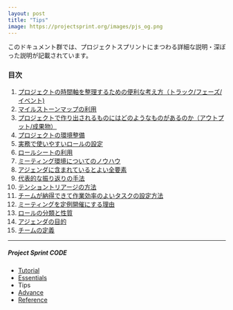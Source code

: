 ```yaml
---
layout: post
title: "Tips"
image: https://projectsprint.org/images/pjs_og.png
---
```


このドキュメント群では、プロジェクトスプリントにまつわる詳細な説明・深ぼった説明が記載されています。

### 目次

1. [プロジェクトの時間軸を整理するための便利な考え方（トラック/フェーズ/イベント)](tips1.md)
2. [マイルストーンマップの利用](tips2.md)
3. [プロジェクトで作り出されるものにはどのようなものがあるのか（アウトプット/成果物）](tips3.md)
4. [プロジェクトの環境整備](tips4.md)
5. [実務で使いやすいロールの設定](tips5.md)
6. [ロールシートの利用](tips6.md)
7. [ミーティング環境についてのノウハウ](tips7.md)
8. [アジェンダに含まれているとよい全要素](tips8.md)
9. [代表的な振り返りの手法](tips9.md)
10. [テンショントリアージの方法](tips10.md)
11. [チームが納得できて作業効率のよいタスクの設定方法](tips11.md)
12. [ミーティングを定例開催にする理由](tips12.md)
13. [ロールの分類と性質](tips13.md)
14. [アジェンダの目的](tips14.md)
15. [チームの定義](tips15.md)

---

##### Project Sprint CODE
- [Tutorial](../tutorial/index.md)
- [Essentials](../essentials.md)
- Tips
- [Advance](../advance.md)
- [Reference](../reference.md)
